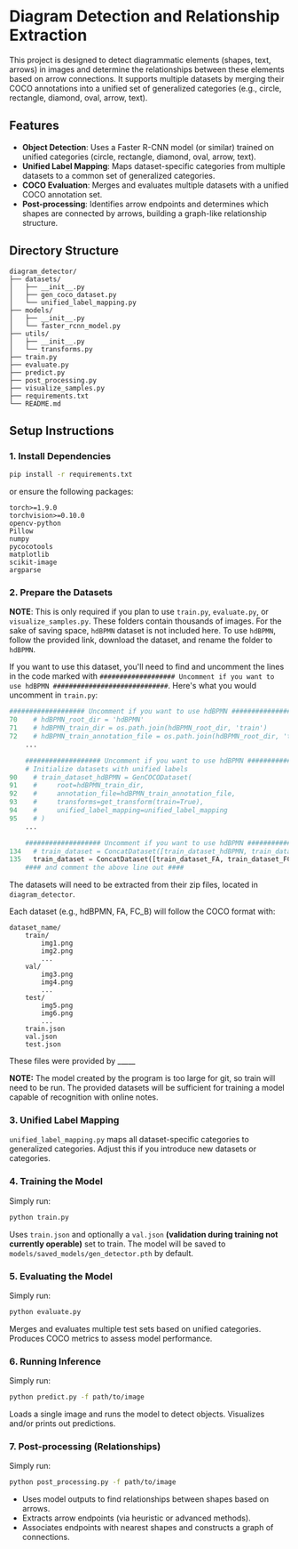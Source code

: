 # Diagram Detection and Relationship Extraction

This project is designed to detect diagrammatic elements (shapes, text, arrows) in images and determine the relationships between these elements based on arrow connections. It supports multiple datasets by merging their COCO annotations into a unified set of generalized categories (e.g., circle, rectangle, diamond, oval, arrow, text).

## Features

- **Object Detection**: Uses a Faster R-CNN model (or similar) trained on unified categories (circle, rectangle, diamond, oval, arrow, text).
- **Unified Label Mapping**: Maps dataset-specific categories from multiple datasets to a common set of generalized categories.
- **COCO Evaluation**: Merges and evaluates multiple datasets with a unified COCO annotation set.
- **Post-processing**: Identifies arrow endpoints and determines which shapes are connected by arrows, building a graph-like relationship structure.

## Directory Structure
```
diagram_detector/
├── datasets/
│   ├── __init__.py
│   ├── gen_coco_dataset.py
│   └── unified_label_mapping.py
├── models/
│   ├── __init__.py
│   └── faster_rcnn_model.py
├── utils/
│   ├── __init__.py
│   └── transforms.py
├── train.py
├── evaluate.py
├── predict.py
├── post_processing.py
├── visualize_samples.py
├── requirements.txt
└── README.md
```

## Setup Instructions

### 1. Install Dependencies

```bash
pip install -r requirements.txt
```
or ensure the following packages:
```
torch>=1.9.0
torchvision>=0.10.0
opencv-python
Pillow
numpy
pycocotools
matplotlib
scikit-image
argparse
```

### 2. Prepare the Datasets
**NOTE**: This is only required if you plan to use ```train.py```, ```evaluate.py```, or ```visualize_samples.py```. These folders contain thousands of images. For the sake of saving space, ```hdBPMN``` dataset is not included here. To use ```hdBPMN```, follow the provided link, download the dataset, and rename the folder to ```hdBPMN```. 

If you want to use this dataset, you'll need to find and uncomment the lines in the code marked with ```################### Uncomment if you want to use hdBPMN #############################```. Here's what you would uncomment in ```train.py```:

```python
################### Uncomment if you want to use hdBPMN #############################
70    # hdBPMN_root_dir = 'hdBPMN'  
71    # hdBPMN_train_dir = os.path.join(hdBPMN_root_dir, 'train')
72    # hdBPMN_train_annotation_file = os.path.join(hdBPMN_root_dir, 'train.json')
    ...

    ################### Uncomment if you want to use hdBPMN #############################
    # Initialize datasets with unified labels
90    # train_dataset_hdBPMN = GenCOCODataset(
91    #     root=hdBPMN_train_dir,
92    #     annotation_file=hdBPMN_train_annotation_file,
93    #     transforms=get_transform(train=True),
94    #     unified_label_mapping=unified_label_mapping
95    # )
    ...

    ################### Uncomment if you want to use hdBPMN #############################
134   # train_dataset = ConcatDataset([train_dataset_hdBPMN, train_dataset_FA, train_dataset_FC_B])
135   train_dataset = ConcatDataset([train_dataset_FA, train_dataset_FC_B])
    #### and comment the above line out ####
```

The datasets will need to be extracted from their zip files, located in ```diagram_detector```. 

Each dataset (e.g., hdBPMN, FA, FC_B) will follow the COCO format with:
```
dataset_name/
    train/
        img1.png
        img2.png
        ...
    val/
        img3.png
        img4.png
        ...
    test/
        img5.png
        img6.png
        ...
    train.json
    val.json
    test.json
```

These files were provided by _____ 

**NOTE:** The model created by the program is too large for git, so train will need to be run. The provided datasets will be sufficient for training a model capable of recognition with online notes. 

### 3. Unified Label Mapping
```unified_label_mapping.py``` maps all dataset-specific categories to generalized categories. Adjust this if you introduce new datasets or categories.

### 4. Training the Model
Simply run:
```bash
python train.py
```
Uses ```train.json``` and optionally a ```val.json``` **(validation during training not currently operable)** set to train.
The model will be saved to ```models/saved_models/gen_detector.pth``` by default.
### 5. Evaluating the Model
Simply run:
```bash
python evaluate.py
```
Merges and evaluates multiple test sets based on unified categories.
Produces COCO metrics to assess model performance.
### 6. Running Inference
Simply run:
```bash
python predict.py -f path/to/image 
```
Loads a single image and runs the model to detect objects.
Visualizes and/or prints out predictions.
### 7. Post-processing (Relationships)
Simply run:
```bash
python post_processing.py -f path/to/image
```
- Uses model outputs to find relationships between shapes based on arrows.
- Extracts arrow endpoints (via heuristic or advanced methods).
- Associates endpoints with nearest shapes and constructs a graph of connections.